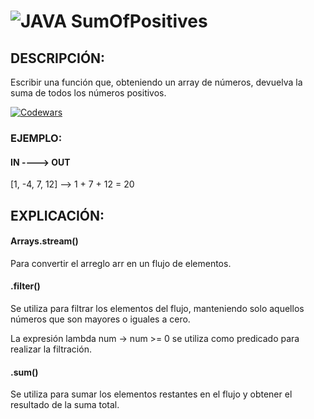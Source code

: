# ![JAVA](https://img.shields.io/badge/Java-ED8B00?style=for-the-badge&logo=openjdk&logoColor=white) SumOfPositives

## DESCRIPCIÓN:

Escribir una función que, obteniendo un array de números, devuelva la suma de todos los números positivos.

[![Codewars](https://img.shields.io/badge/Codewars-B1361E?style=for-the-badge&logo=codewars&logoColor=grey)](https://www.codewars.com/kata/5715eaedb436cf5606000381)

### EJEMPLO:

#### IN ----> OUT

[1, -4, 7, 12] --> 1 + 7 + 12 = 20

## EXPLICACIÓN:

#### Arrays.stream() 

Para convertir el arreglo arr en un flujo de elementos.

#### .filter()

Se utiliza para filtrar los elementos del flujo, manteniendo solo aquellos números que son mayores
o iguales a cero. 

La expresión lambda num -> num >= 0 se utiliza como predicado para realizar la filtración.

#### .sum() 
Se utiliza para sumar los elementos restantes en el flujo y obtener el resultado
de la suma total.